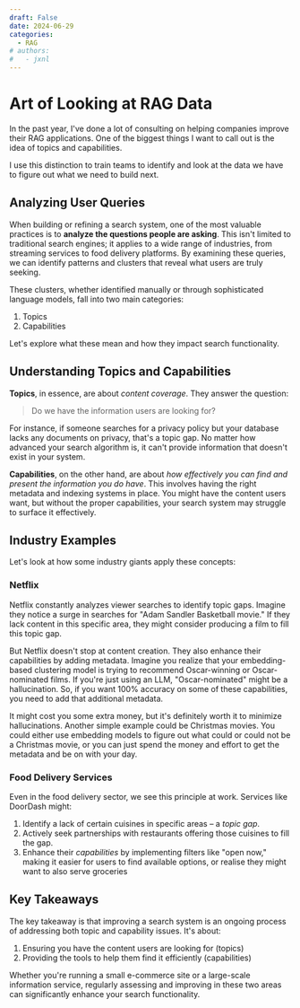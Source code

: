 ```yaml
---
draft: False
date: 2024-06-29
categories:
  - RAG
# authors:
#   - jxnl
---
```


# Art of Looking at RAG Data

In the past year, I've done a lot of consulting on helping companies improve their RAG applications. One of the biggest things I want to call out is the idea of topics and capabilities. 

I use this distinction to train teams to identify and look at the data we have to figure out what we need to build next.

<!-- more -->

## Analyzing User Queries

When building or refining a search system, one of the most valuable practices is to **analyze the questions people are asking**. This isn't limited to traditional search engines; it applies to a wide range of industries, from streaming services to food delivery platforms. By examining these queries, we can identify patterns and clusters that reveal what users are truly seeking.

These clusters, whether identified manually or through sophisticated language models, fall into two main categories:

1. Topics
2. Capabilities

Let's explore what these mean and how they impact search functionality.

## Understanding Topics and Capabilities

**Topics**, in essence, are about *content coverage*. They answer the question: 

> Do we have the information users are looking for?

For instance, if someone searches for a privacy policy but your database lacks any documents on privacy, that's a topic gap. No matter how advanced your search algorithm is, it can't provide information that doesn't exist in your system.

**Capabilities**, on the other hand, are about *how effectively you can find and present the information you do have*. This involves having the right metadata and indexing systems in place. You might have the content users want, but without the proper capabilities, your search system may struggle to surface it effectively.

## Industry Examples

Let's look at how some industry giants apply these concepts:

### Netflix

Netflix constantly analyzes viewer searches to identify topic gaps. Imagine they notice a surge in searches for "Adam Sandler Basketball movie." If they lack content in this specific area, they might consider producing a film to fill this topic gap. 

But Netflix doesn't stop at content creation. They also enhance their capabilities by adding metadata. Imagine you realize that your embedding-based clustering model is trying to recommend Oscar-winning or Oscar-nominated films. If you're just using an LLM, "Oscar-nominated" might be a hallucination. So, if you want 100% accuracy on some of these capabilities, you need to add that additional metadata. 

It might cost you some extra money, but it's definitely worth it to minimize hallucinations. Another simple example could be Christmas movies. You could either use embedding models to figure out what could or could not be a Christmas movie, or you can just spend the money and effort to get the metadata and be on with your day.

### Food Delivery Services

Even in the food delivery sector, we see this principle at work. Services like DoorDash might:

1. Identify a lack of certain cuisines in specific areas – a *topic gap*.
2. Actively seek partnerships with restaurants offering those cuisines to fill the gap.
3. Enhance their *capabilities* by implementing filters like "open now," making it easier for users to find available options, or realise they might want to also serve groceries 

## Key Takeaways

The key takeaway is that improving a search system is an ongoing process of addressing both topic and capability issues. It's about:

1. Ensuring you have the content users are looking for (topics)
2. Providing the tools to help them find it efficiently (capabilities)

Whether you're running a small e-commerce site or a large-scale information service, regularly assessing and improving in these two areas can significantly enhance your search functionality.